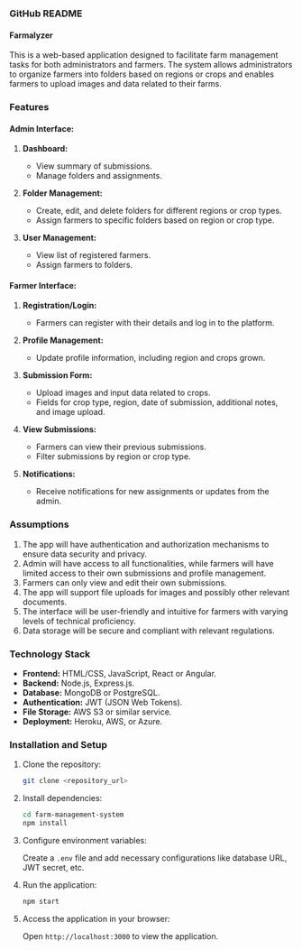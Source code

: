 ### GitHub README

#### Farmalyzer

This is a web-based application designed to facilitate farm management tasks for both administrators and farmers. The system allows administrators to organize farmers into folders based on regions or crops and enables farmers to upload images and data related to their farms.

### Features

#### Admin Interface:

1. **Dashboard:**
   - View summary of submissions.
   - Manage folders and assignments.

2. **Folder Management:**
   - Create, edit, and delete folders for different regions or crop types.
   - Assign farmers to specific folders based on region or crop type.

3. **User Management:**
   - View list of registered farmers.
   - Assign farmers to folders.

#### Farmer Interface:

1. **Registration/Login:**
   - Farmers can register with their details and log in to the platform.

2. **Profile Management:**
   - Update profile information, including region and crops grown.

3. **Submission Form:**
   - Upload images and input data related to crops.
   - Fields for crop type, region, date of submission, additional notes, and image upload.

4. **View Submissions:**
   - Farmers can view their previous submissions.
   - Filter submissions by region or crop type.

5. **Notifications:**
   - Receive notifications for new assignments or updates from the admin.

### Assumptions

1. The app will have authentication and authorization mechanisms to ensure data security and privacy.
2. Admin will have access to all functionalities, while farmers will have limited access to their own submissions and profile management.
3. Farmers can only view and edit their own submissions.
4. The app will support file uploads for images and possibly other relevant documents.
5. The interface will be user-friendly and intuitive for farmers with varying levels of technical proficiency.
6. Data storage will be secure and compliant with relevant regulations.

### Technology Stack

- **Frontend:** HTML/CSS, JavaScript, React or Angular.
- **Backend:** Node.js, Express.js.
- **Database:** MongoDB or PostgreSQL.
- **Authentication:** JWT (JSON Web Tokens).
- **File Storage:** AWS S3 or similar service.
- **Deployment:** Heroku, AWS, or Azure.

### Installation and Setup

1. Clone the repository:

   ```bash
   git clone <repository_url>
   ```

2. Install dependencies:

   ```bash
   cd farm-management-system
   npm install
   ```

3. Configure environment variables:

   Create a `.env` file and add necessary configurations like database URL, JWT secret, etc.

4. Run the application:

   ```bash
   npm start
   ```

5. Access the application in your browser:

   Open `http://localhost:3000` to view the application.
   
